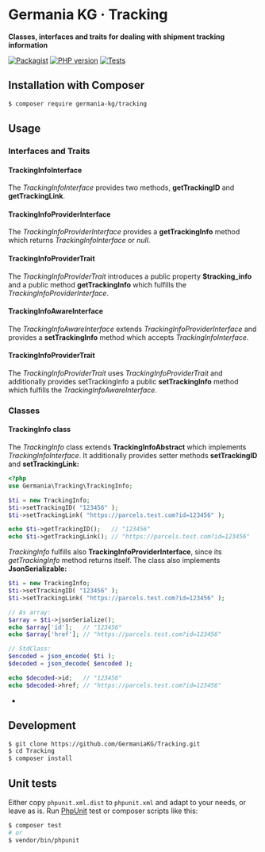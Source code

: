 # Germania KG · Tracking

**Classes, interfaces and traits for dealing with shipment tracking information**


[![Packagist](https://img.shields.io/packagist/v/germania-kg/tracking.svg?style=flat)](https://packagist.org/packages/germania-kg/tracking)
[![PHP version](https://img.shields.io/packagist/php-v/germania-kg/tracking.svg)](https://packagist.org/packages/germania-kg/tracking)
[![Tests](https://github.com/GermaniaKG/Tracking/actions/workflows/tests.yml/badge.svg)](https://github.com/GermaniaKG/Tracking/actions/workflows/tests.yml)


## Installation with Composer

```bash
$ composer require germania-kg/tracking
```

## Usage

### Interfaces and Traits

#### TrackingInfoInterface

The *TrackingInfoInterface* provides two methods, **getTrackingID** and **getTrackingLink**.



#### TrackingInfoProviderInterface

The *TrackingInfoProviderInterface* provides a **getTrackingInfo** method which returns *TrackingInfoInterface* or *null*.

#### TrackingInfoProviderTrait

The *TrackingInfoProviderTrait* introduces a public property **$tracking_info** and a public method **getTrackingInfo** which fulfills the *TrackingInfoProviderInterface*.



#### TrackingInfoAwareInterface

The *TrackingInfoAwareInterface* extends *TrackingInfoProviderInterface* and provides a **setTrackingInfo** method which accepts *TrackingInfoInterface*.

#### TrackingInfoProviderTrait

The *TrackingInfoProviderTrait* uses *TrackingInfoProviderTrait* and additionally provides setTrackingInfo a public **setTrackingInfo** method which fulfills the *TrackingInfoAwareInterface*.

### Classes

#### TrackingInfo class

The *TrackingInfo* class extends **TrackingInfoAbstract** which implements *TrackingInfoInterface*. It additionally provides setter methods **setTrackingID** and **setTrackingLink:**

```php
<?php
use Germania\Tracking\TrackingInfo;

$ti = new TrackingInfo;
$ti->setTrackingID( "123456" );
$ti->setTrackingLink( "https://parcels.test.com?id=123456" );

echo $ti->getTrackingID();   // "123456"
echo $ti->getTrackingLink(); // "https://parcels.test.com?id=123456"
```

*TrackingInfo* fulfills also **TrackingInfoProviderInterface**, since its *getTrackingInfo* method returns itself. The class also implements **JsonSerializable:**

```php
$ti = new TrackingInfo;
$ti->setTrackingID( "123456" );
$ti->setTrackingLink( "https://parcels.test.com?id=123456" );

// As array:
$array = $ti->jsonSerialize();
echo $array['id'];   // "123456"
echo $array['href']; // "https://parcels.test.com?id=123456"

// StdClass:
$encoded = json_encode( $ti );
$decoded = json_decode( $encoded );

echo $decoded->id;   // "123456"
echo $decoded->href; // "https://parcels.test.com?id=123456"

```

*

## Development

```bash
$ git clone https://github.com/GermaniaKG/Tracking.git
$ cd Tracking
$ composer install
```

## Unit tests

Either copy `phpunit.xml.dist` to `phpunit.xml` and adapt to your needs, or leave as is. Run [PhpUnit](https://phpunit.de/) test or composer scripts like this:

```bash
$ composer test
# or
$ vendor/bin/phpunit
```

